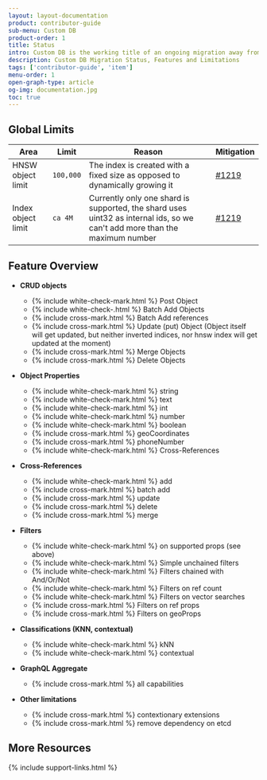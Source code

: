 ```yaml
---
layout: layout-documentation
product: contributor-guide
sub-menu: Custom DB
product-order: 1
title: Status
intro: Custom DB is the working title of an ongoing migration away from third-party databases to an integrated database solution into Weaviate. This page lists the current status of which features are already available, as well as limitations.
description: Custom DB Migration Status, Features and Limitations
tags: ['contributor-guide', 'item']
menu-order: 1
open-graph-type: article
og-img: documentation.jpg
toc: true
---
```


## Global Limits

|Area|Limit|Reason|Mitigation|
|--|--|--|--|
|HNSW object limit| `100,000` | The index is created with a fixed size as opposed to dynamically growing it | [#1219](https://github.com/semi-technologies/weaviate/issues/1219) |
|Index object limit| `ca 4M` | Currently only one shard is supported, the shard uses uint32 as internal ids, so we can't add more than the maximum number| [#1219](https://github.com/semi-technologies/weaviate/issues/1219) |

## Feature Overview

* **CRUD objects**
  * {% include white-check-mark.html %} Post Object
  * {% include white-check-.html %} Batch Add Objects
  * {% include cross-mark.html %} Batch Add references
  * {% include cross-mark.html %} Update (put) Object (Object itself will get updated, but neither inverted indices, nor hnsw index will get updated at the moment)
  * {% include cross-mark.html %} Merge Objects 
  * {% include cross-mark.html %} Delete Objects

* **Object Properties**
  * {% include white-check-mark.html %} string 
  * {% include white-check-mark.html %} text
  * {% include white-check-mark.html %} int
  * {% include white-check-mark.html %} number
  * {% include white-check-mark.html %} boolean
  * {% include cross-mark.html %} geoCoordinates
  * {% include cross-mark.html %} phoneNumber
  * {% include white-check-mark.html %} Cross-References

* **Cross-References**
  * {% include white-check-mark.html %} add 
  * {% include cross-mark.html %} batch add 
  * {% include cross-mark.html %} update 
  * {% include cross-mark.html %} delete
  * {% include cross-mark.html %} merge

* **Filters**
  * {% include white-check-mark.html %} on supported props (see above)
  * {% include white-check-mark.html %} Simple unchained filters
  * {% include white-check-mark.html %} Filters chained with And/Or/Not
  * {% include white-check-mark.html %} Filters on ref count
  * {% include white-check-mark.html %} Filters on vector searches
  * {% include cross-mark.html %} Filters on ref props
  * {% include cross-mark.html %} Filters on geoProps

* **Classifications (KNN, contextual)**
  * {% include white-check-mark.html %} kNN
  * {% include white-check-mark.html %} contextual

* **GraphQL Aggregate**
  * {% include cross-mark.html %} all capabilities

* **Other limitations**
  * {% include cross-mark.html %} contextionary extensions
  * {% include cross-mark.html %} remove dependency on etcd

## More Resources

{% include support-links.html %}

